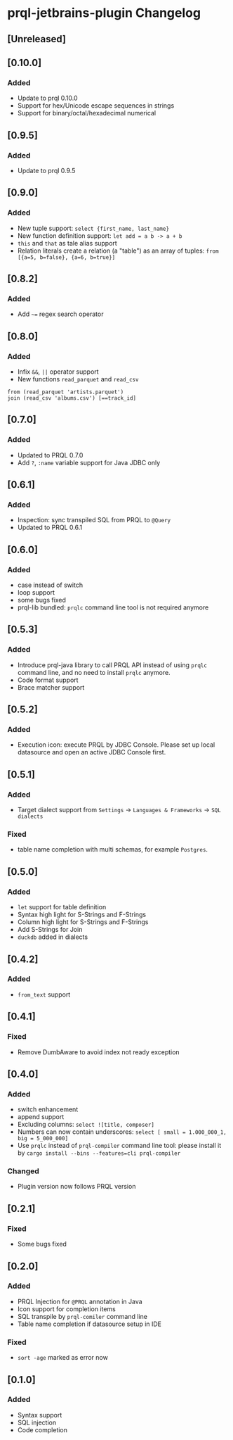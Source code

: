 <!-- Keep a Changelog guide -> https://keepachangelog.com -->

# prql-jetbrains-plugin Changelog

## [Unreleased]

## [0.10.0]

### Added

* Update to prql 0.10.0
* Support for hex/Unicode escape sequences in strings
* Support for binary/octal/hexadecimal numerical 

## [0.9.5]

### Added

* Update to prql 0.9.5

## [0.9.0]

### Added

- New tuple support: `select {first_name, last_name}`
- New function definition support: `let add = a b -> a + b`
- `this` and `that` as tale alias support
- Relation literals create a relation (a "table") as an array of tuples: `from [{a=5, b=false}, {a=6, b=true}]`

## [0.8.2]

### Added

- Add `~=` regex search operator

## [0.8.0]

### Added

- Infix `&&`, `||` operator support
- New functions `read_parquet` and `read_csv`

```
from (read_parquet 'artists.parquet')
join (read_csv 'albums.csv') [==track_id]
```

## [0.7.0]

### Added

- Updated to PRQL 0.7.0
- Add `?`, `:name` variable support for Java JDBC only

## [0.6.1]

### Added

- Inspection: sync transpiled SQL from PRQL to `@Query`
- Updated to PRQL 0.6.1

## [0.6.0]

### Added

- case instead of switch
- loop support
- some bugs fixed
- prql-lib bundled: `prqlc` command line tool is not required anymore

## [0.5.3]

### Added

- Introduce prql-java library to call PRQL API instead of using `prqlc` command line, and no need to install `prqlc`
  anymore.
- Code format support
- Brace matcher support

## [0.5.2]

### Added

- Execution icon: execute PRQL by JDBC Console. Please set up local datasource and open an active JDBC Console first.

## [0.5.1]

### Added

- Target dialect support from `Settings` -> `Languages & Frameworks` -> `SQL dialects`

### Fixed

- table name completion with multi schemas, for example `Postgres`.

## [0.5.0]

### Added

- `let` support for table definition
- Syntax high light for S-Strings and F-Strings
- Column high light for S-Strings and F-Strings
- Add S-Strings for Join
- `duckdb` added in dialects

## [0.4.2]

### Added

- `from_text` support

## [0.4.1]

### Fixed

- Remove DumbAware to avoid index not ready exception

## [0.4.0]

### Added

- switch enhancement
- append support
- Excluding columns: `select ![title, composer]`
- Numbers can now contain underscores: `select [ small = 1.000_000_1, big = 5_000_000]`
- Use `prqlc` instead of `prql-compiler` command line tool: please install it
  by `cargo install --bins --features=cli prql-compiler`

### Changed

- Plugin version now follows PRQL version

## [0.2.1]

### Fixed

- Some bugs fixed

## [0.2.0]

### Added

- PRQL Injection for `@PRQL` annotation in Java
- Icon support for completion items
- SQL transpile by `prql-comiler` command line
- Table name completion if datasource setup in IDE

### Fixed

- `sort -age` marked as error now

## [0.1.0]

### Added

- Syntax support
- SQL injection
- Code completion
